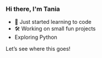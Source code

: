 ### Hi there, I'm Tania 

- 🌱 Just started learning to code
- 🛠 Working on small fun projects
- Exploring Python

Let’s see where this goes!



